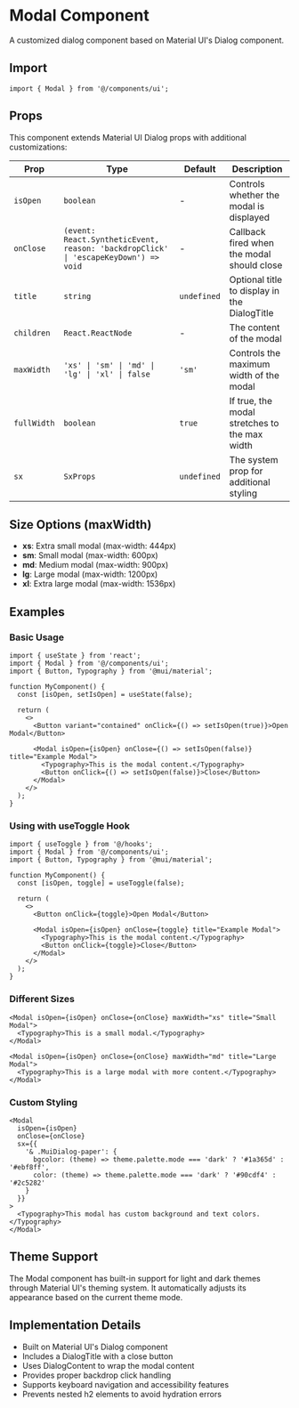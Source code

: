 # Modal Component

A customized dialog component based on Material UI's Dialog component.

## Import

```tsx
import { Modal } from '@/components/ui';
```

## Props

This component extends Material UI Dialog props with additional customizations:

| Prop | Type | Default | Description |
| ---- | ---- | ------- | ----------- |
| `isOpen` | `boolean` | - | Controls whether the modal is displayed |
| `onClose` | `(event: React.SyntheticEvent, reason: 'backdropClick' \| 'escapeKeyDown') => void` | - | Callback fired when the modal should close |
| `title` | `string` | `undefined` | Optional title to display in the DialogTitle |
| `children` | `React.ReactNode` | - | The content of the modal |
| `maxWidth` | `'xs' \| 'sm' \| 'md' \| 'lg' \| 'xl' \| false` | `'sm'` | Controls the maximum width of the modal |
| `fullWidth` | `boolean` | `true` | If true, the modal stretches to the max width |
| `sx` | `SxProps` | `undefined` | The system prop for additional styling |

## Size Options (maxWidth)

- **xs**: Extra small modal (max-width: 444px)
- **sm**: Small modal (max-width: 600px)
- **md**: Medium modal (max-width: 900px)
- **lg**: Large modal (max-width: 1200px)
- **xl**: Extra large modal (max-width: 1536px)

## Examples

### Basic Usage

```tsx
import { useState } from 'react';
import { Modal } from '@/components/ui';
import { Button, Typography } from '@mui/material';

function MyComponent() {
  const [isOpen, setIsOpen] = useState(false);
  
  return (
    <>
      <Button variant="contained" onClick={() => setIsOpen(true)}>Open Modal</Button>
      
      <Modal isOpen={isOpen} onClose={() => setIsOpen(false)} title="Example Modal">
        <Typography>This is the modal content.</Typography>
        <Button onClick={() => setIsOpen(false)}>Close</Button>
      </Modal>
    </>
  );
}
```

### Using with useToggle Hook

```tsx
import { useToggle } from '@/hooks';
import { Modal } from '@/components/ui';
import { Button, Typography } from '@mui/material';

function MyComponent() {
  const [isOpen, toggle] = useToggle(false);
  
  return (
    <>
      <Button onClick={toggle}>Open Modal</Button>
      
      <Modal isOpen={isOpen} onClose={toggle} title="Example Modal">
        <Typography>This is the modal content.</Typography>
        <Button onClick={toggle}>Close</Button>
      </Modal>
    </>
  );
}
```

### Different Sizes

```tsx
<Modal isOpen={isOpen} onClose={onClose} maxWidth="xs" title="Small Modal">
  <Typography>This is a small modal.</Typography>
</Modal>

<Modal isOpen={isOpen} onClose={onClose} maxWidth="md" title="Large Modal">
  <Typography>This is a large modal with more content.</Typography>
</Modal>
```

### Custom Styling

```tsx
<Modal 
  isOpen={isOpen} 
  onClose={onClose} 
  sx={{ 
    '& .MuiDialog-paper': { 
      bgcolor: (theme) => theme.palette.mode === 'dark' ? '#1a365d' : '#ebf8ff',
      color: (theme) => theme.palette.mode === 'dark' ? '#90cdf4' : '#2c5282'
    } 
  }}
>
  <Typography>This modal has custom background and text colors.</Typography>
</Modal>
```

## Theme Support

The Modal component has built-in support for light and dark themes through Material UI's theming system. It automatically adjusts its appearance based on the current theme mode.

## Implementation Details

- Built on Material UI's Dialog component
- Includes a DialogTitle with a close button
- Uses DialogContent to wrap the modal content
- Provides proper backdrop click handling
- Supports keyboard navigation and accessibility features
- Prevents nested h2 elements to avoid hydration errors
